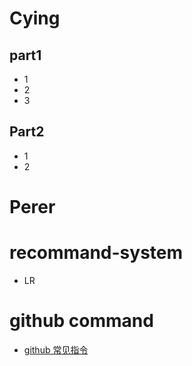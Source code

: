 # Cying

## part1

- 1
- 2
- 3



## Part2

- 1
- 2



# Perer

# recommand-system

- LR

# github command

- [github 常见指令](./Perper/github指令.md)


